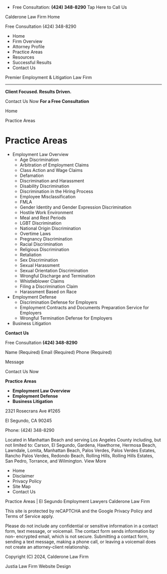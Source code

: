   * Free Consultation: **(424) 348-8290** Tap Here to Call Us 

Calderone Law Firm Home

Free Consultation (424) 348-8290

  * Home
  * Firm Overview
  * Attorney Profile
  * Practice Areas
  * Resources
  * Successful Results
  * Contact Us

Premier Employment & Litigation Law Firm

* * *

 **Client Focused. Results Driven.**

Contact Us Now **For a Free Consultation**

Home

Practice Areas

# Practice Areas

  * Employment Law Overview
    * Age Discrimination
    * Arbitration of Employment Claims
    * Class Action and Wage Claims
    * Defamation
    * Discrimination and Harassment
    * Disability Discrimination
    * Discrimination in the Hiring Process
    * Employee Misclassification
    * FMLA
    * Gender Identity and Gender Expression Discrimination
    * Hostile Work Environment
    * Meal and Rest Periods
    * LGBT Discrimination
    * National Origin Discrimination
    * Overtime Laws
    * Pregnancy Discrimination
    * Racial Discrimination
    * Religious Discrimination
    * Retaliation
    * Sex Discrimination
    * Sexual Harassment
    * Sexual Orientation Discrimination
    * Wrongful Discharge and Termination
    * Whistleblower Claims
    * Filing a Discrimination Claim
    * Harassment Based on Race
  * Employment Defense
    * Discrimination Defense for Employers
    * Employment Contracts and Documents Preparation Service for Employers
    * Wrongful Termination Defense for Employers
  * Business Litigation

**Contact Us**

Free Consultation **(424) 348-8290**

Name (Required)  Email (Required)  Phone (Required)

Message

Contact Us Now

**Practice Areas**

  * **Employment Law Overview**
  * **Employment Defense**
  * **Business Litigation**

2321 Rosecrans Ave #1265

El Segundo, CA 90245

Phone: (424) 348-8290

Located in Manhattan Beach and serving Los Angeles County including, but not
limited to: Carson, El Segundo, Gardena, Hawthorne, Hermosa Beach, Lawndale,
Lomita, Manhattan Beach, Palos Verdes, Palos Verdes Estates, Rancho Palos
Verdes, Redondo Beach, Rolling Hills, Rolling Hills Estates, San Pedro,
Torrance, and Wilmington. View More

  * Home
  * Disclaimer
  * Privacy Policy
  * Site Map
  * Contact Us

Practice Areas | El Segundo Employment Lawyers Calderone Law Firm

This site is protected by reCAPTCHA and the Google Privacy Policy and Terms of
Service apply.

Please do not include any confidential or sensitive information in a contact
form, text message, or voicemail. The contact form sends information by non-
encrypted email, which is not secure. Submitting a contact form, sending a
text message, making a phone call, or leaving a voicemail does not create an
attorney-client relationship.

Copyright (C) 2024,  Calderone Law Firm

Justia Law Firm Website Design



